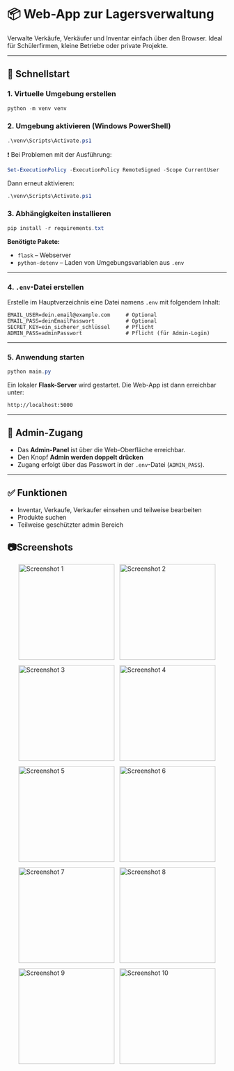 # 📦 Web-App zur Lagersverwaltung

Verwalte Verkäufe, Verkäufer und Inventar einfach über den Browser. Ideal für Schülerfirmen, kleine Betriebe oder private Projekte.

---

## 🚀 Schnellstart

### 1. Virtuelle Umgebung erstellen

```powershell
python -m venv venv
```

### 2. Umgebung aktivieren (Windows PowerShell)

```powershell
.\venv\Scripts\Activate.ps1
```

❗ Bei Problemen mit der Ausführung:

```powershell
Set-ExecutionPolicy -ExecutionPolicy RemoteSigned -Scope CurrentUser
```

Dann erneut aktivieren:

```powershell
.\venv\Scripts\Activate.ps1
```

### 3. Abhängigkeiten installieren

```powershell
pip install -r requirements.txt
```

**Benötigte Pakete:**
- `flask` – Webserver
- `python-dotenv` – Laden von Umgebungsvariablen aus `.env`

---

### 4. `.env`-Datei erstellen

Erstelle im Hauptverzeichnis eine Datei namens `.env` mit folgendem Inhalt:

```env
EMAIL_USER=dein.email@example.com     # Optional
EMAIL_PASS=deinEmailPasswort          # Optional
SECRET_KEY=ein_sicherer_schlüssel     # Pflicht
ADMIN_PASS=adminPasswort              # Pflicht (für Admin-Login)
```

---

### 5. Anwendung starten

```powershell
python main.py
```

Ein lokaler **Flask-Server** wird gestartet. Die Web-App ist dann erreichbar unter:

```
http://localhost:5000
```

---

## 🔐 Admin-Zugang

- Das **Admin-Panel** ist über die Web-Oberfläche erreichbar.
- Den Knopf **Admin werden doppelt drücken**
- Zugang erfolgt über das Passwort in der `.env`-Datei (`ADMIN_PASS`).

---

## ✅ Funktionen

- Inventar, Verkaufe, Verkaufer einsehen und teilweise bearbeiten
- Produkte suchen
- Teilweise geschützter admin Bereich

## 📷Screenshots

<div style="display: flex; flex-wrap: wrap; gap: 12px; justify-content: center;">

<img src="/static/screenshots/1.png" alt="Screenshot 1" width="220"/>
<img src="/static/screenshots/2.png" alt="Screenshot 2" width="220"/>
<img src="/static/screenshots/3.png" alt="Screenshot 3" width="220"/>
<img src="/static/screenshots/4.png" alt="Screenshot 4" width="220"/>
<img src="/static/screenshots/5.png" alt="Screenshot 5" width="220"/>
<img src="/static/screenshots/6.png" alt="Screenshot 6" width="220"/>
<img src="/static/screenshots/7.png" alt="Screenshot 7" width="220"/>
<img src="/static/screenshots/8.png" alt="Screenshot 8" width="220"/>
<img src="/static/screenshots/9.png" alt="Screenshot 9" width="220"/>
<img src="/static/screenshots/10.png" alt="Screenshot 10" width="220"/>

</div>
